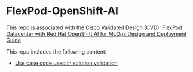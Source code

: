 # FlexPod-OpenShift-AI
This repo is associated with the Cisco Validated Design (CVD): [FlexPod Datacenter with Red Hat OpenShift AI for MLOps Design and Deployment Guide](https://www.cisco.com/c/en/us/td/docs/unified_computing/ucs/UCS_CVDs/flexpod_baremetal_mlops_openshift_ai.html)

This repo includes the following content:  
- [Use case code used in solution validation](use-cases/README.md)
